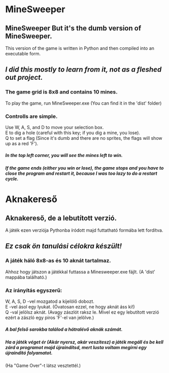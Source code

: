 # MineSweeper
## MineSweeper But it's the dumb version of MineSweeper.
This version of the game is written in Python and then compiled into an executable form.<br />
## ***I did this mostly to learn from it, not as a fleshed out project.***
### The game grid is 8x8 and contains 10 mines.
To play the game, run MineSweeper.exe (You can find it in the 'dist' folder)<br />
### Controlls are simple.
Use W, A, S, and D to move your selection box.<br />
E to dig a hole (careful with this key; if you dig a mine, you lose).<br />
Q to set a flag (Since it's dumb and there are no sprites, the flags will show up as a red 'F').
##### In the top left corner, you will see the mines left to win.
##### If the game ends (either you win or lose), the game stops and you have to close the program and restart it, because I was too lazy to do a restart cycle.


# Aknakereső
## Aknakereső, de a lebutított verzió.
A játék ezen verziója Pythonba íródott majd futtatható formába lett fordítva.<br />
## ***Ez csak ön tanulási célokra készült!***
### A játék háló 8x8-as és 10 aknát tartalmaz.
Ahhoz hogy játszon a játékkal futtassa a Minesweeper.exe fájlt. (A 'dist' mappába található.)<br />
### Az irányítás egyszerű:
W, A, S, D -vel mozgatod a kijelölő dobozt.<br />
E -vel ásol egy lyukat. (Óvatosan ezzel, ne hogy aknát áss ki!)<br />
Q -val jelölsz aknát. (Avagy zászlót raksz le. Mivel ez egy lebutított verzió ezért a zászló egy piros 'F'-el van jelölve.)<br />
##### A bal felső sarokba találod a hátralévő aknák számát.
##### Ha a játék véget ér (Akár nyersz, akár veszítesz) a játék megáll és be kell zárd a programot majd újraindítsd, mert lusta voltam megírni egy újraindító folyamatot.<br />
(Ha "Game Over"-t látsz vesztettél.)
